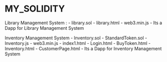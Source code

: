 # MY_SOLIDITY

Library Management System :
      - library.sol 
      - library.html
      - web3.min.js
      - Its a Dapp for Library Management System
      
      
Inventory Management System
      - Inventory.sol
      - StandardToken.sol
      - Inventory.js
      - web3.min.js
      - index1.html
      - Login.html
      - BuyToken.html
      - Inventory.html
      - CustomerPage.html
      - Its a Dapp for Inventory Management System
      
